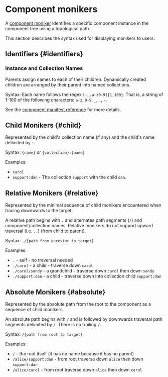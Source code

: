 # Component monikers

A [component moniker][glossary.moniker] identifies a specific component instance
in the component tree using a topological path.

This section describes the syntax used for displaying monikers to users.

## Identifiers {#identifiers}

### Instance and Collection Names

Parents assign names to each of their children. Dynamically created children
are arranged by their parent into named collections.

Syntax: Each name follows the regex `[-_.a-z0-9]{1,100}`. That is, a string of
1-100 of the following characters: `a-z`, `0-9`, `_`, `.`, `-`.

See the [component manifest reference][cml-reference] for more details.

## Child Monikers {#child}

Represented by the child's collection name (if any) and the child's name
delimited by `:`.

Syntax: `{name}` or `{collection}:{name}`

Examples:

- `carol`
- `support:dan` - The collection `support` with the child `dan`.

## Relative Monikers {#relative}

Represented by the minimal sequence of child monikers encountered when tracing
downwards to the target.

A relative path begins with `.` and alternates path segments (`/`) and
component/collection names. Relative monikers do not support upward traversal
(i.e. `..`) (from child to parent).

Syntax: `./{path from ancestor to target}`

Examples:

- `.` - self - no traversal needed
- `./carol` - a child - traverse down `carol`
- `./carol/sandy` - a grandchild - traverse down `carol` then down `sandy`
- `./support:dan` - a child - traverse down into collection child `support:dan`

## Absolute Monikers {#absolute}

Represented by the absolute path from the root to the component as a sequence of
child monikers.

An absolute path begins with `/` and is followed by downwards traversal path
segments delimited by `/`. There is no trailing `/`.

Syntax: `/{path from root to target}`

Examples:

- `/` - the root itself (it has no name because it has no parent)
- `/alice/support:dan` - from root traverse down `alice` then down `support:dan`
- `/alice/carol` - from root traverse down `alice` then down `carol`

[glossary.moniker]: /docs/glossary/README.md#moniker
[cml-reference]: https://fuchsia.dev/reference/cml
